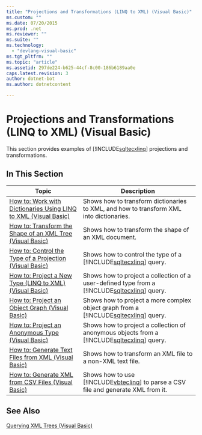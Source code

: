 ```yaml
---
title: "Projections and Transformations (LINQ to XML) (Visual Basic)"
ms.custom: ""
ms.date: 07/20/2015
ms.prod: .net
ms.reviewer: ""
ms.suite: ""
ms.technology: 
  - "devlang-visual-basic"
ms.tgt_pltfrm: ""
ms.topic: "article"
ms.assetid: 297de224-b625-44cf-8c00-186b6189aa0e
caps.latest.revision: 3
author: dotnet-bot
ms.author: dotnetcontent

---
```

# Projections and Transformations (LINQ to XML) (Visual Basic)
This section provides examples of [!INCLUDE[sqltecxlinq](~/includes/sqltecxlinq-md.md)] projections and transformations.  
  
## In This Section  
  
|Topic|Description|  
|-----------|-----------------|  
|[How to: Work with Dictionaries Using LINQ to XML (Visual Basic)](../../../../visual-basic/programming-guide/concepts/linq/how-to-work-with-dictionaries-using-linq-to-xml.md)|Shows how to transform dictionaries to XML, and how to transform XML into dictionaries.|  
|[How to: Transform the Shape of an XML Tree (Visual Basic)](../../../../visual-basic/programming-guide/concepts/linq/how-to-transform-the-shape-of-an-xml-tree.md)|Shows how to transform the shape of an XML document.|  
|[How to: Control the Type of a Projection (Visual Basic)](../../../../visual-basic/programming-guide/concepts/linq/how-to-control-the-type-of-a-projection.md)|Shows how to control the type of a [!INCLUDE[sqltecxlinq](~/includes/sqltecxlinq-md.md)] query.|  
|[How to: Project a New Type (LINQ to XML) (Visual Basic)](../../../../visual-basic/programming-guide/concepts/linq/how-to-project-a-new-type-linq-to-xml.md)|Shows how to project a collection of a user-defined type from a [!INCLUDE[sqltecxlinq](~/includes/sqltecxlinq-md.md)] query.|  
|[How to: Project an Object Graph (Visual Basic)](../../../../visual-basic/programming-guide/concepts/linq/how-to-project-an-object-graph.md)|Shows how to project a more complex object graph from a [!INCLUDE[sqltecxlinq](~/includes/sqltecxlinq-md.md)] query.|  
|[How to: Project an Anonymous Type (Visual Basic)](../../../../visual-basic/programming-guide/concepts/linq/how-to-project-an-anonymous-type.md)|Shows how to project a collection of anonymous objects from a [!INCLUDE[sqltecxlinq](~/includes/sqltecxlinq-md.md)] query.|  
|[How to: Generate Text Files from XML (Visual Basic)](../../../../visual-basic/programming-guide/concepts/linq/how-to-generate-text-files-from-xml.md)|Shows how to transform an XML file to a non-XML text file.|  
|[How to: Generate XML from CSV Files (Visual Basic)](../../../../visual-basic/programming-guide/concepts/linq/how-to-generate-xml-from-csv-files.md)|Shows how to use [!INCLUDE[vbteclinq](~/includes/vbteclinq-md.md)] to parse a CSV file and generate XML from it.|  
  
## See Also  
 [Querying XML Trees (Visual Basic)](../../../../visual-basic/programming-guide/concepts/linq/querying-xml-trees.md)
